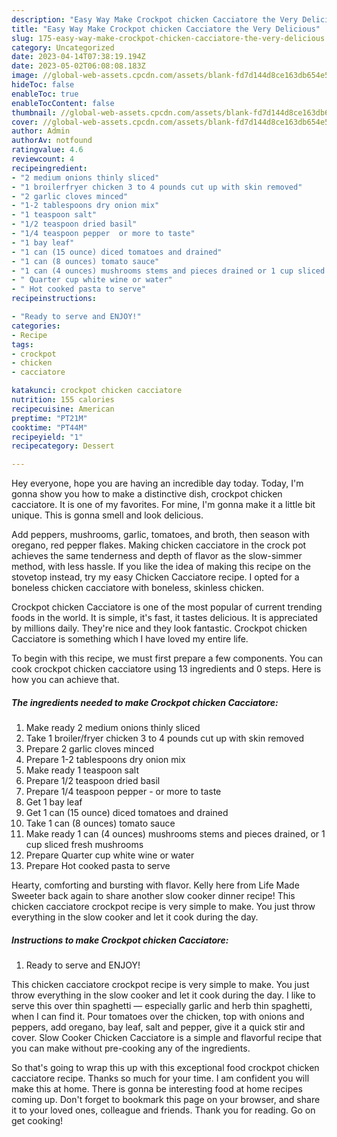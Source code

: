 ```yaml
---
description: "Easy Way Make Crockpot chicken Cacciatore the Very Delicious"
title: "Easy Way Make Crockpot chicken Cacciatore the Very Delicious"
slug: 175-easy-way-make-crockpot-chicken-cacciatore-the-very-delicious
category: Uncategorized
date: 2023-04-14T07:38:19.194Z
date: 2023-05-02T06:08:08.183Z
image: //global-web-assets.cpcdn.com/assets/blank-fd7d144d8ce163db654e5a02c40b08a2775adb7897d16e4062681dc7e1b2800f.png
hideToc: false
enableToc: true
enableTocContent: false
thumbnail: //global-web-assets.cpcdn.com/assets/blank-fd7d144d8ce163db654e5a02c40b08a2775adb7897d16e4062681dc7e1b2800f.png
cover: //global-web-assets.cpcdn.com/assets/blank-fd7d144d8ce163db654e5a02c40b08a2775adb7897d16e4062681dc7e1b2800f.png
author: Admin
authorAv: notfound
ratingvalue: 4.6
reviewcount: 4
recipeingredient:
- "2 medium onions thinly sliced"
- "1 broilerfryer chicken 3 to 4 pounds cut up with skin removed"
- "2 garlic cloves minced"
- "1-2 tablespoons dry onion mix"
- "1 teaspoon salt"
- "1/2 teaspoon dried basil"
- "1/4 teaspoon pepper  or more to taste"
- "1 bay leaf"
- "1 can (15 ounce) diced tomatoes and drained"
- "1 can (8 ounces) tomato sauce"
- "1 can (4 ounces) mushrooms stems and pieces drained or 1 cup sliced fresh mushrooms"
- " Quarter cup white wine or water"
- " Hot cooked pasta to serve"
recipeinstructions:

- "Ready to serve and ENJOY!"
categories:
- Recipe
tags:
- crockpot
- chicken
- cacciatore

katakunci: crockpot chicken cacciatore 
nutrition: 155 calories
recipecuisine: American
preptime: "PT21M"
cooktime: "PT44M"
recipeyield: "1"
recipecategory: Dessert

---
```



Hey everyone, hope you are having an incredible day today. Today, I'm gonna show you how to make a distinctive dish, crockpot chicken cacciatore. It is one of my favorites. For mine, I'm gonna make it a little bit unique. This is gonna smell and look delicious.

Add peppers, mushrooms, garlic, tomatoes, and broth, then season with oregano, red pepper flakes. Making chicken cacciatore in the crock pot achieves the same tenderness and depth of flavor as the slow-simmer method, with less hassle. If you like the idea of making this recipe on the stovetop instead, try my easy Chicken Cacciatore recipe. I opted for a boneless chicken cacciatore with boneless, skinless chicken.

Crockpot chicken Cacciatore is one of the most popular of current trending foods in the world. It is simple, it's fast, it tastes delicious. It is appreciated by millions daily. They're nice and they look fantastic. Crockpot chicken Cacciatore is something which I have loved my entire life.


To begin with this recipe, we must first prepare a few components. You can cook crockpot chicken cacciatore using 13 ingredients and 0 steps. Here is how you can achieve that.

<!--inarticleads1-->

##### The ingredients needed to make Crockpot chicken Cacciatore:

1. Make ready 2 medium onions thinly sliced
1. Take 1 broiler/fryer chicken 3 to 4 pounds cut up with skin removed
1. Prepare 2 garlic cloves minced
1. Prepare 1-2 tablespoons dry onion mix
1. Make ready 1 teaspoon salt
1. Prepare 1/2 teaspoon dried basil
1. Prepare 1/4 teaspoon pepper - or more to taste
1. Get 1 bay leaf
1. Get 1 can (15 ounce) diced tomatoes and drained
1. Take 1 can (8 ounces) tomato sauce
1. Make ready 1 can (4 ounces) mushrooms stems and pieces drained, or 1 cup sliced fresh mushrooms
1. Prepare  Quarter cup white wine or water
1. Prepare  Hot cooked pasta to serve


Hearty, comforting and bursting with flavor. Kelly here from Life Made Sweeter back again to share another slow cooker dinner recipe! This chicken cacciatore crockpot recipe is very simple to make. You just throw everything in the slow cooker and let it cook during the day. 

<!--inarticleads2-->

##### Instructions to make Crockpot chicken Cacciatore:


1. Ready to serve and ENJOY!

This chicken cacciatore crockpot recipe is very simple to make. You just throw everything in the slow cooker and let it cook during the day. I like to serve this over thin spaghetti — especially garlic and herb thin spaghetti, when I can find it. Pour tomatoes over the chicken, top with onions and peppers, add oregano, bay leaf, salt and pepper, give it a quick stir and cover. Slow Cooker Chicken Cacciatore is a simple and flavorful recipe that you can make without pre-cooking any of the ingredients. 

So that's going to wrap this up with this exceptional food crockpot chicken cacciatore recipe. Thanks so much for your time. I am confident you will make this at home. There is gonna be interesting food at home recipes coming up. Don't forget to bookmark this page on your browser, and share it to your loved ones, colleague and friends. Thank you for reading. Go on get cooking!
